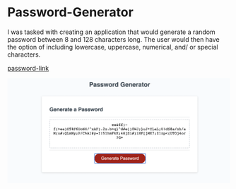 # Password-Generator

I was tasked with creating an application that would generate a random password between 8 and 128 characters long. The user would then have the option of including lowercase, uppercase, numerical, and/ or special characters. 

[password-link](https://boogiematrix.github.io/password-generator-bcs/)

![Screen Shot](assets/password-screen-shot.png)
